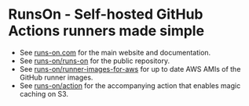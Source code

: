 # RunsOn - Self-hosted GitHub Actions runners made simple

* See [runs-on.com](https://runs-on.com) for the main website and documentation.
* See [runs-on/runs-on](https://github.com/runs-on/runs-on) for the public repository.
* See [runs-on/runner-images-for-aws](https://github.com/runs-on/runner-images-for-aws) for up to date AWS AMIs of the GitHub runner images.
* See [runs-on/action](https://github.com/runs-on/action) for the accompanying action that enables magic caching on S3.
